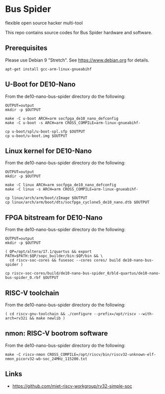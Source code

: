 # Bus Spider
flexible open source hacker multi-tool

This repo contains source codes for Bus Spider hardware and software.


## Prerequisites
Please use Debian 9 "Stretch". See https://www.debian.org for details.

```
apt-get install gcc-arm-linux-gnueabihf
```


## U-Boot for DE10-Nano

From the de10-nano-bus-spider directory do the following:

```
OUTPUT=output
mkdir -p $OUTPUT

make -C u-boot ARCH=arm socfpga_de10_nano_defconfig
make -C u-boot -s ARCH=arm CROSS_COMPILE=arm-linux-gnueabihf-

cp u-boot/spl/u-boot-spl.sfp $OUTPUT
cp u-boot/u-boot.img $OUTPUT
```


## Linux kernel for DE10-Nano

From the de10-nano-bus-spider directory do the following:

```
OUTPUT=output
mkdir -p $OUTPUT

make -C linux ARCH=arm socfpga_de10_nano_defconfig
make -C linux -s ARCH=arm CROSS_COMPILE=arm-linux-gnueabihf-

cp linux/arch/arm/boot/zImage $OUTPUT
cp linux/arch/arm/boot/dts/socfpga_cyclone5_de10_nano.dtb $OUTPUT
```


## FPGA bitstream for DE10-Nano

From the de10-nano-bus-spider directory do the following:

```
OUTPUT=output
mkdir -p $OUTPUT

( QP=/opt/altera/17.1/quartus && export PATH=$PATH:$QP/sopc_builder/bin:$QP/bin && \
  cd riscv-soc-cores && fusesoc --cores cores/ build de10-nano-bus-spider )

cp riscv-soc-cores/build/de10-nano-bus-spider_0/bld-quartus/de10-nano-bus-spider_0.rbf $OUTPUT
```


## RISC-V toolchain

From the de10-nano-bus-spider directory do the following:

```
( cd riscv-gnu-toolchain && ./configure --prefix=/opt/riscv --with-arch=rv32i && make newlib )
```


## nmon: RISC-V bootrom software

From the de10-nano-bus-spider directory do the following:

```
make -C riscv-nmon CROSS_COMPILE=/opt/riscv/bin/riscv32-unknown-elf- nmon_picorv32-wb-soc_24MHz_115200.txt

```


## Links

* https://github.com/miet-riscv-workgroup/rv32-simple-soc
